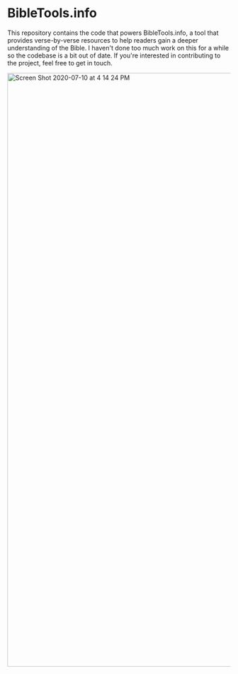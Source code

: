 # BibleTools.info

This repository contains the code that powers BibleTools.info, a tool that provides verse-by-verse resources to help readers gain a deeper understanding of the Bible. 
I haven't done too much work on this for a while so the codebase is a bit out of date. If you're interested in contributing to the project, feel free to get in touch.

<img width="1336" alt="Screen Shot 2020-07-10 at 4 14 24 PM" src="https://user-images.githubusercontent.com/740090/87197835-87741180-c2c8-11ea-97ae-255edf854cd9.png">
